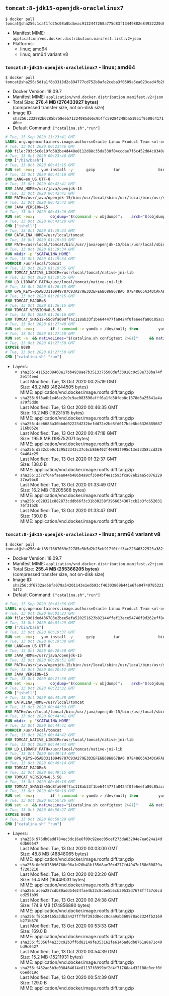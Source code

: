 ## `tomcat:8-jdk15-openjdk-oraclelinux7`

```console
$ docker pull tomcat@sha256:1caf1fd25c08a0bdbeac9132447268a775d83f13449882e84932220d61e19a1d
```

-	Manifest MIME: `application/vnd.docker.distribution.manifest.list.v2+json`
-	Platforms:
	-	linux; amd64
	-	linux; arm64 variant v8

### `tomcat:8-jdk15-openjdk-oraclelinux7` - linux; amd64

```console
$ docker pull tomcat@sha256:5d1a1f8b3318d2c894777cd752b8afe2ceba3f0509a5ea023cad4fb26797410c
```

-	Docker Version: 18.09.7
-	Manifest MIME: `application/vnd.docker.distribution.manifest.v2+json`
-	Total Size: **276.4 MB (276433927 bytes)**  
	(compressed transfer size, not on-disk size)
-	Image ID: `sha256:232982b6285b758e6b71224085d66c9bffc59284248ba51951f9500c417140ee`
-	Default Command: `["catalina.sh","run"]`

```dockerfile
# Tue, 15 Sep 2020 21:23:41 GMT
LABEL org.opencontainers.image.authors=Oracle Linux Product Team <ol-ovm-info_ww@oracle.com> org.opencontainers.image.url=https://github.com/oracle/container-images org.opencontainers.image.source=https://github.com/oracle/container-images/tree/dist-amd64/7-slim org.opencontainers.image.vendor=Oracle America, Inc org.opencontainers.image.title=Oracle Linux 7 (slim) org.opencontainers.image.description=Oracle Linux is an open-source       operating system available under the GNU General Public License (GPLv2) and       is suitable for both general purpose or Oracle workloads.
# Tue, 13 Oct 2020 00:23:46 GMT
ADD file:793c5c6e19fd582be4d448e8112d88c35da538f04ccdae7f6c452d84c8340aad in / 
# Tue, 13 Oct 2020 00:23:46 GMT
CMD ["/bin/bash"]
# Tue, 13 Oct 2020 00:41:15 GMT
RUN set -eux; 	yum install -y 		gzip 		tar 				binutils 		freetype fontconfig 	; 	rm -rf /var/cache/yum
# Tue, 13 Oct 2020 00:41:16 GMT
ENV LANG=en_US.UTF-8
# Tue, 13 Oct 2020 00:42:41 GMT
ENV JAVA_HOME=/usr/java/openjdk-15
# Tue, 13 Oct 2020 00:42:41 GMT
ENV PATH=/usr/java/openjdk-15/bin:/usr/local/sbin:/usr/local/bin:/usr/sbin:/usr/bin:/sbin:/bin
# Tue, 13 Oct 2020 00:42:42 GMT
ENV JAVA_VERSION=15
# Tue, 13 Oct 2020 00:43:20 GMT
RUN set -eux; 		objdump="$(command -v objdump)"; 	arch="$(objdump --file-headers "$objdump" | awk -F '[:,]+[[:space:]]+' '$1 == "architecture" { print $2 }')"; 	case "$arch" in 		arm64 | aarch64) 			downloadUrl=https://download.java.net/java/GA/jdk15/779bf45e88a44cbd9ea6621d33e33db1/36/GPL/openjdk-15_linux-aarch64_bin.tar.gz; 			downloadSha256=01e7e07dd8a67a65b32fdcaff75ba3f21cd9cfc749287e7c9b1c6037f96a3537; 			;; 		amd64 | i386:x86-64) 			downloadUrl=https://download.java.net/java/GA/jdk15/779bf45e88a44cbd9ea6621d33e33db1/36/GPL/openjdk-15_linux-x64_bin.tar.gz; 			downloadSha256=bb67cadee687d7b486583d03c9850342afea4593be4f436044d785fba9508fb7; 			;; 		*) echo >&2 "error: unsupported architecture: '$arch'"; exit 1 ;; 	esac; 		curl -fL -o openjdk.tgz "$downloadUrl"; 	echo "$downloadSha256 *openjdk.tgz" | sha256sum --strict --check -; 		mkdir -p "$JAVA_HOME"; 	tar --extract 		--file openjdk.tgz 		--directory "$JAVA_HOME" 		--strip-components 1 		--no-same-owner 	; 	rm openjdk.tgz; 		ln -sfT "$JAVA_HOME" /usr/java/default; 	ln -sfT "$JAVA_HOME" /usr/java/latest; 	for bin in "$JAVA_HOME/bin/"*; do 		base="$(basename "$bin")"; 		[ ! -e "/usr/bin/$base" ]; 		alternatives --install "/usr/bin/$base" "$base" "$bin" 20000; 	done; 		java -Xshare:dump; 		rm -rf "$JAVA_HOME/lib/security/cacerts"; 	ln -sT /etc/pki/ca-trust/extracted/java/cacerts "$JAVA_HOME/lib/security/cacerts"; 		fileEncoding="$(echo 'System.out.println(System.getProperty("file.encoding"))' | jshell -s -)"; [ "$fileEncoding" = 'UTF-8' ]; rm -rf ~/.java; 	javac --version; 	java --version
# Tue, 13 Oct 2020 00:43:20 GMT
CMD ["jshell"]
# Tue, 13 Oct 2020 01:19:33 GMT
ENV CATALINA_HOME=/usr/local/tomcat
# Tue, 13 Oct 2020 01:19:33 GMT
ENV PATH=/usr/local/tomcat/bin:/usr/java/openjdk-15/bin:/usr/local/sbin:/usr/local/bin:/usr/sbin:/usr/bin:/sbin:/bin
# Tue, 13 Oct 2020 01:19:34 GMT
RUN mkdir -p "$CATALINA_HOME"
# Tue, 13 Oct 2020 01:19:34 GMT
WORKDIR /usr/local/tomcat
# Tue, 13 Oct 2020 01:19:35 GMT
ENV TOMCAT_NATIVE_LIBDIR=/usr/local/tomcat/native-jni-lib
# Tue, 13 Oct 2020 01:19:35 GMT
ENV LD_LIBRARY_PATH=/usr/local/tomcat/native-jni-lib
# Tue, 13 Oct 2020 01:26:15 GMT
ENV GPG_KEYS=05AB33110949707C93A279E3D3EFE6B686867BA6 07E48665A34DCAFAE522E5E6266191C37C037D42 47309207D818FFD8DCD3F83F1931D684307A10A5 541FBE7D8F78B25E055DDEE13C370389288584E7 61B832AC2F1C5A90F0F9B00A1C506407564C17A3 713DA88BE50911535FE716F5208B0AB1D63011C7 79F7026C690BAA50B92CD8B66A3AD3F4F22C4FED 9BA44C2621385CB966EBA586F72C284D731FABEE A27677289986DB50844682F8ACB77FC2E86E29AC A9C5DF4D22E99998D9875A5110C01C5A2F6059E7 DCFD35E0BF8CA7344752DE8B6FB21E8933C60243 F3A04C595DB5B6A5F1ECA43E3B7BBB100D811BBE F7DA48BB64BCB84ECBA7EE6935CD23C10D498E23
# Tue, 13 Oct 2020 01:26:15 GMT
ENV TOMCAT_MAJOR=8
# Tue, 13 Oct 2020 01:26:15 GMT
ENV TOMCAT_VERSION=8.5.58
# Tue, 13 Oct 2020 01:26:16 GMT
ENV TOMCAT_SHA512=55d8fa698f7ac118ab33f1be644477fa8424f0fe6eefa80c85acd4e3cbce5f1704ce3cf897dfcd42c5c95cd2ff3b559e774fb5b7ac7279dd6b803a9a2dd8cc8f
# Tue, 13 Oct 2020 01:27:48 GMT
RUN set -eux; 		if ! command -v yumdb > /dev/null; then 		yum install -y yum-utils; 		yumdb set reason dep yum-utils; 	fi; 	if [ -f /etc/oracle-release ]; then 		yumdb set reason user filesystem; 	fi; 	_yum_install_temporary() { ( set -eu +x; 		local pkg todo=''; 		for pkg; do 			if ! rpm --query "$pkg" > /dev/null 2>&1; then 				todo="$todo $pkg"; 			fi; 		done; 		if [ -n "$todo" ]; then 			set -x; 			yum install -y $todo; 			yumdb set reason dep $todo; 		fi; 	) }; 	_yum_install_temporary gzip tar; 		ddist() { 		local f="$1"; shift; 		local distFile="$1"; shift; 		local mvnFile="${1:-}"; 		local success=; 		local distUrl=; 		for distUrl in 			"https://www.apache.org/dyn/closer.cgi?action=download&filename=$distFile" 			"https://www-us.apache.org/dist/$distFile" 			"https://www.apache.org/dist/$distFile" 			"https://archive.apache.org/dist/$distFile" 			${mvnFile:+"https://repo1.maven.org/maven2/org/apache/tomcat/tomcat/$mvnFile"} 		; do 			if curl -fL -o "$f" "$distUrl" && [ -s "$f" ]; then 				success=1; 				break; 			fi; 		done; 		[ -n "$success" ]; 	}; 		ddist 'tomcat.tar.gz' "tomcat/tomcat-$TOMCAT_MAJOR/v$TOMCAT_VERSION/bin/apache-tomcat-$TOMCAT_VERSION.tar.gz" "$TOMCAT_VERSION/tomcat-$TOMCAT_VERSION.tar.gz"; 	echo "$TOMCAT_SHA512 *tomcat.tar.gz" | sha512sum --strict --check -; 	ddist 'tomcat.tar.gz.asc' "tomcat/tomcat-$TOMCAT_MAJOR/v$TOMCAT_VERSION/bin/apache-tomcat-$TOMCAT_VERSION.tar.gz.asc" "$TOMCAT_VERSION/tomcat-$TOMCAT_VERSION.tar.gz.asc"; 	export GNUPGHOME="$(mktemp -d)"; 	for key in $GPG_KEYS; do 		gpg --batch --keyserver ha.pool.sks-keyservers.net --recv-keys "$key"; 	done; 	gpg --batch --verify tomcat.tar.gz.asc tomcat.tar.gz; 	tar -xf tomcat.tar.gz --strip-components=1; 	rm bin/*.bat; 	rm tomcat.tar.gz*; 	command -v gpgconf && gpgconf --kill all || :; 	rm -rf "$GNUPGHOME"; 		mv webapps webapps.dist; 	mkdir webapps; 		nativeBuildDir="$(mktemp -d)"; 	tar -xf bin/tomcat-native.tar.gz -C "$nativeBuildDir" --strip-components=1; 	_yum_install_temporary 		apr-devel 		gcc 		make 		openssl-devel 	; 	( 		export CATALINA_HOME="$PWD"; 		cd "$nativeBuildDir/native"; 		aprConfig="$(command -v apr-1-config)"; 		./configure 			--libdir="$TOMCAT_NATIVE_LIBDIR" 			--prefix="$CATALINA_HOME" 			--with-apr="$aprConfig" 			--with-java-home="$JAVA_HOME" 			--with-ssl=yes; 		make -j "$(nproc)"; 		make install; 	); 	rm -rf "$nativeBuildDir"; 	rm bin/tomcat-native.tar.gz; 		deps="$( 		find "$TOMCAT_NATIVE_LIBDIR" -type f -executable -exec ldd '{}' ';' 			| awk '/=>/ && $(NF-1) != "=>" { print $(NF-1) }' 			| sort -u 			| xargs -r rpm --query --whatprovides 			| sort -u 	)"; 	[ -z "$deps" ] || yumdb set reason user $deps; 		yum autoremove -y; 	yum clean all; 	rm -rf /var/cache/yum; 		find ./bin/ -name '*.sh' -exec sed -ri 's|^#!/bin/sh$|#!/usr/bin/env bash|' '{}' +; 		chmod -R +rX .; 	chmod 777 logs temp work
# Tue, 13 Oct 2020 01:27:50 GMT
RUN set -e 	&& nativeLines="$(catalina.sh configtest 2>&1)" 	&& nativeLines="$(echo "$nativeLines" | grep 'Apache Tomcat Native')" 	&& nativeLines="$(echo "$nativeLines" | sort -u)" 	&& if ! echo "$nativeLines" | grep -E 'INFO: Loaded( APR based)? Apache Tomcat Native library' >&2; then 		echo >&2 "$nativeLines"; 		exit 1; 	fi
# Tue, 13 Oct 2020 01:27:50 GMT
EXPOSE 8080
# Tue, 13 Oct 2020 01:27:50 GMT
CMD ["catalina.sh" "run"]
```

-	Layers:
	-	`sha256:41152c08460e17bb4938ae7b3513375500def33918c0c58e738ba74f2e1f4eed`  
		Last Modified: Tue, 13 Oct 2020 00:25:19 GMT  
		Size: 48.2 MB (48244505 bytes)  
		MIME: application/vnd.docker.image.rootfs.diff.tar.gzip
	-	`sha256:9f8adb1e46ec2e9c9ae083596afff6a1fd30fdb8c1878d8a25641a4aa79f5dd0`  
		Last Modified: Tue, 13 Oct 2020 00:46:35 GMT  
		Size: 16.2 MB (16231515 bytes)  
		MIME: application/vnd.docker.image.rootfs.diff.tar.gzip
	-	`sha256:4ce6683a30bbdd92223d232befdd72e2be8fd017bce8bc6326885687216b052e`  
		Last Modified: Tue, 13 Oct 2020 00:47:18 GMT  
		Size: 195.8 MB (195752071 bytes)  
		MIME: application/vnd.docker.image.rootfs.diff.tar.gzip
	-	`sha256:d532cbe0c139533343c37c6cb866402f40891f995d13e33358ccd22694464c25`  
		Last Modified: Tue, 13 Oct 2020 01:32:37 GMT  
		Size: 138.0 B  
		MIME: application/vnd.docker.image.rootfs.diff.tar.gzip
	-	`sha256:237cf046faea044b486b4a9cf3504bf4e1c593fca07eb2aa5c07622937ea9bc0`  
		Last Modified: Tue, 13 Oct 2020 01:33:49 GMT  
		Size: 16.2 MB (16205568 bytes)  
		MIME: application/vnd.docker.image.rootfs.diff.tar.gzip
	-	`sha256:c028321c882873cddb66f3c31b30258f3966634307ccb2b3fc65203176f31b2b`  
		Last Modified: Tue, 13 Oct 2020 01:33:47 GMT  
		Size: 130.0 B  
		MIME: application/vnd.docker.image.rootfs.diff.tar.gzip

### `tomcat:8-jdk15-openjdk-oraclelinux7` - linux; arm64 variant v8

```console
$ docker pull tomcat@sha256:4cf85f7667069e22785e5b5d2b25eb917f0fff34c22646322523a382f2db7e82
```

-	Docker Version: 18.09.7
-	Manifest MIME: `application/vnd.docker.distribution.manifest.v2+json`
-	Total Size: **255.4 MB (255366205 bytes)**  
	(compressed transfer size, not on-disk size)
-	Image ID: `sha256:df6732ae6bfa079a54201143e1edb93cf46303869b441e6fe047407852213472`
-	Default Command: `["catalina.sh","run"]`

```dockerfile
# Tue, 15 Sep 2020 20:41:36 GMT
LABEL org.opencontainers.image.authors=Oracle Linux Product Team <ol-ovm-info_ww@oracle.com> org.opencontainers.image.url=https://github.com/oracle/container-images org.opencontainers.image.source=https://github.com/oracle/container-images/tree/dist-arm64v8/7-slim org.opencontainers.image.vendor=Oracle America, Inc org.opencontainers.image.title=Oracle Linux 7 (slim) org.opencontainers.image.description=Oracle Linux is an open-source       operating system available under the GNU General Public License (GPLv2) and       is suitable for both general purpose or Oracle workloads.
# Tue, 13 Oct 2020 00:01:23 GMT
ADD file:3901ded436783e2bee5efa520251623b82144ffef13ece54748f9d262eff841f in / 
# Tue, 13 Oct 2020 00:01:29 GMT
CMD ["/bin/bash"]
# Tue, 13 Oct 2020 00:19:37 GMT
RUN set -eux; 	yum install -y 		gzip 		tar 				binutils 		freetype fontconfig 	; 	rm -rf /var/cache/yum
# Tue, 13 Oct 2020 00:19:38 GMT
ENV LANG=en_US.UTF-8
# Tue, 13 Oct 2020 00:20:50 GMT
ENV JAVA_HOME=/usr/java/openjdk-15
# Tue, 13 Oct 2020 00:20:51 GMT
ENV PATH=/usr/java/openjdk-15/bin:/usr/local/sbin:/usr/local/bin:/usr/sbin:/usr/bin:/sbin:/bin
# Tue, 13 Oct 2020 00:20:52 GMT
ENV JAVA_VERSION=15
# Tue, 13 Oct 2020 00:21:30 GMT
RUN set -eux; 		objdump="$(command -v objdump)"; 	arch="$(objdump --file-headers "$objdump" | awk -F '[:,]+[[:space:]]+' '$1 == "architecture" { print $2 }')"; 	case "$arch" in 		arm64 | aarch64) 			downloadUrl=https://download.java.net/java/GA/jdk15/779bf45e88a44cbd9ea6621d33e33db1/36/GPL/openjdk-15_linux-aarch64_bin.tar.gz; 			downloadSha256=01e7e07dd8a67a65b32fdcaff75ba3f21cd9cfc749287e7c9b1c6037f96a3537; 			;; 		amd64 | i386:x86-64) 			downloadUrl=https://download.java.net/java/GA/jdk15/779bf45e88a44cbd9ea6621d33e33db1/36/GPL/openjdk-15_linux-x64_bin.tar.gz; 			downloadSha256=bb67cadee687d7b486583d03c9850342afea4593be4f436044d785fba9508fb7; 			;; 		*) echo >&2 "error: unsupported architecture: '$arch'"; exit 1 ;; 	esac; 		curl -fL -o openjdk.tgz "$downloadUrl"; 	echo "$downloadSha256 *openjdk.tgz" | sha256sum --strict --check -; 		mkdir -p "$JAVA_HOME"; 	tar --extract 		--file openjdk.tgz 		--directory "$JAVA_HOME" 		--strip-components 1 		--no-same-owner 	; 	rm openjdk.tgz; 		ln -sfT "$JAVA_HOME" /usr/java/default; 	ln -sfT "$JAVA_HOME" /usr/java/latest; 	for bin in "$JAVA_HOME/bin/"*; do 		base="$(basename "$bin")"; 		[ ! -e "/usr/bin/$base" ]; 		alternatives --install "/usr/bin/$base" "$base" "$bin" 20000; 	done; 		java -Xshare:dump; 		rm -rf "$JAVA_HOME/lib/security/cacerts"; 	ln -sT /etc/pki/ca-trust/extracted/java/cacerts "$JAVA_HOME/lib/security/cacerts"; 		fileEncoding="$(echo 'System.out.println(System.getProperty("file.encoding"))' | jshell -s -)"; [ "$fileEncoding" = 'UTF-8' ]; rm -rf ~/.java; 	javac --version; 	java --version
# Tue, 13 Oct 2020 00:21:32 GMT
CMD ["jshell"]
# Tue, 13 Oct 2020 00:44:38 GMT
ENV CATALINA_HOME=/usr/local/tomcat
# Tue, 13 Oct 2020 00:44:39 GMT
ENV PATH=/usr/local/tomcat/bin:/usr/java/openjdk-15/bin:/usr/local/sbin:/usr/local/bin:/usr/sbin:/usr/bin:/sbin:/bin
# Tue, 13 Oct 2020 00:44:41 GMT
RUN mkdir -p "$CATALINA_HOME"
# Tue, 13 Oct 2020 00:44:41 GMT
WORKDIR /usr/local/tomcat
# Tue, 13 Oct 2020 00:44:42 GMT
ENV TOMCAT_NATIVE_LIBDIR=/usr/local/tomcat/native-jni-lib
# Tue, 13 Oct 2020 00:44:43 GMT
ENV LD_LIBRARY_PATH=/usr/local/tomcat/native-jni-lib
# Tue, 13 Oct 2020 00:49:14 GMT
ENV GPG_KEYS=05AB33110949707C93A279E3D3EFE6B686867BA6 07E48665A34DCAFAE522E5E6266191C37C037D42 47309207D818FFD8DCD3F83F1931D684307A10A5 541FBE7D8F78B25E055DDEE13C370389288584E7 61B832AC2F1C5A90F0F9B00A1C506407564C17A3 713DA88BE50911535FE716F5208B0AB1D63011C7 79F7026C690BAA50B92CD8B66A3AD3F4F22C4FED 9BA44C2621385CB966EBA586F72C284D731FABEE A27677289986DB50844682F8ACB77FC2E86E29AC A9C5DF4D22E99998D9875A5110C01C5A2F6059E7 DCFD35E0BF8CA7344752DE8B6FB21E8933C60243 F3A04C595DB5B6A5F1ECA43E3B7BBB100D811BBE F7DA48BB64BCB84ECBA7EE6935CD23C10D498E23
# Tue, 13 Oct 2020 00:49:14 GMT
ENV TOMCAT_MAJOR=8
# Tue, 13 Oct 2020 00:49:15 GMT
ENV TOMCAT_VERSION=8.5.58
# Tue, 13 Oct 2020 00:49:16 GMT
ENV TOMCAT_SHA512=55d8fa698f7ac118ab33f1be644477fa8424f0fe6eefa80c85acd4e3cbce5f1704ce3cf897dfcd42c5c95cd2ff3b559e774fb5b7ac7279dd6b803a9a2dd8cc8f
# Tue, 13 Oct 2020 00:50:18 GMT
RUN set -eux; 		if ! command -v yumdb > /dev/null; then 		yum install -y yum-utils; 		yumdb set reason dep yum-utils; 	fi; 	if [ -f /etc/oracle-release ]; then 		yumdb set reason user filesystem; 	fi; 	_yum_install_temporary() { ( set -eu +x; 		local pkg todo=''; 		for pkg; do 			if ! rpm --query "$pkg" > /dev/null 2>&1; then 				todo="$todo $pkg"; 			fi; 		done; 		if [ -n "$todo" ]; then 			set -x; 			yum install -y $todo; 			yumdb set reason dep $todo; 		fi; 	) }; 	_yum_install_temporary gzip tar; 		ddist() { 		local f="$1"; shift; 		local distFile="$1"; shift; 		local mvnFile="${1:-}"; 		local success=; 		local distUrl=; 		for distUrl in 			"https://www.apache.org/dyn/closer.cgi?action=download&filename=$distFile" 			"https://www-us.apache.org/dist/$distFile" 			"https://www.apache.org/dist/$distFile" 			"https://archive.apache.org/dist/$distFile" 			${mvnFile:+"https://repo1.maven.org/maven2/org/apache/tomcat/tomcat/$mvnFile"} 		; do 			if curl -fL -o "$f" "$distUrl" && [ -s "$f" ]; then 				success=1; 				break; 			fi; 		done; 		[ -n "$success" ]; 	}; 		ddist 'tomcat.tar.gz' "tomcat/tomcat-$TOMCAT_MAJOR/v$TOMCAT_VERSION/bin/apache-tomcat-$TOMCAT_VERSION.tar.gz" "$TOMCAT_VERSION/tomcat-$TOMCAT_VERSION.tar.gz"; 	echo "$TOMCAT_SHA512 *tomcat.tar.gz" | sha512sum --strict --check -; 	ddist 'tomcat.tar.gz.asc' "tomcat/tomcat-$TOMCAT_MAJOR/v$TOMCAT_VERSION/bin/apache-tomcat-$TOMCAT_VERSION.tar.gz.asc" "$TOMCAT_VERSION/tomcat-$TOMCAT_VERSION.tar.gz.asc"; 	export GNUPGHOME="$(mktemp -d)"; 	for key in $GPG_KEYS; do 		gpg --batch --keyserver ha.pool.sks-keyservers.net --recv-keys "$key"; 	done; 	gpg --batch --verify tomcat.tar.gz.asc tomcat.tar.gz; 	tar -xf tomcat.tar.gz --strip-components=1; 	rm bin/*.bat; 	rm tomcat.tar.gz*; 	command -v gpgconf && gpgconf --kill all || :; 	rm -rf "$GNUPGHOME"; 		mv webapps webapps.dist; 	mkdir webapps; 		nativeBuildDir="$(mktemp -d)"; 	tar -xf bin/tomcat-native.tar.gz -C "$nativeBuildDir" --strip-components=1; 	_yum_install_temporary 		apr-devel 		gcc 		make 		openssl-devel 	; 	( 		export CATALINA_HOME="$PWD"; 		cd "$nativeBuildDir/native"; 		aprConfig="$(command -v apr-1-config)"; 		./configure 			--libdir="$TOMCAT_NATIVE_LIBDIR" 			--prefix="$CATALINA_HOME" 			--with-apr="$aprConfig" 			--with-java-home="$JAVA_HOME" 			--with-ssl=yes; 		make -j "$(nproc)"; 		make install; 	); 	rm -rf "$nativeBuildDir"; 	rm bin/tomcat-native.tar.gz; 		deps="$( 		find "$TOMCAT_NATIVE_LIBDIR" -type f -executable -exec ldd '{}' ';' 			| awk '/=>/ && $(NF-1) != "=>" { print $(NF-1) }' 			| sort -u 			| xargs -r rpm --query --whatprovides 			| sort -u 	)"; 	[ -z "$deps" ] || yumdb set reason user $deps; 		yum autoremove -y; 	yum clean all; 	rm -rf /var/cache/yum; 		find ./bin/ -name '*.sh' -exec sed -ri 's|^#!/bin/sh$|#!/usr/bin/env bash|' '{}' +; 		chmod -R +rX .; 	chmod 777 logs temp work
# Tue, 13 Oct 2020 00:50:26 GMT
RUN set -e 	&& nativeLines="$(catalina.sh configtest 2>&1)" 	&& nativeLines="$(echo "$nativeLines" | grep 'Apache Tomcat Native')" 	&& nativeLines="$(echo "$nativeLines" | sort -u)" 	&& if ! echo "$nativeLines" | grep -E 'INFO: Loaded( APR based)? Apache Tomcat Native library' >&2; then 		echo >&2 "$nativeLines"; 		exit 1; 	fi
# Tue, 13 Oct 2020 00:50:27 GMT
EXPOSE 8080
# Tue, 13 Oct 2020 00:50:28 GMT
CMD ["catalina.sh" "run"]
```

-	Layers:
	-	`sha256:976db0add784ec3dc16e6f09c92eec05cef273da83204e7ea624a14d6db66547`  
		Last Modified: Tue, 13 Oct 2020 00:03:00 GMT  
		Size: 48.8 MB (48848065 bytes)  
		MIME: application/vnd.docker.image.rootfs.diff.tar.gzip
	-	`sha256:0d0f875096760c96a1d20b41bf35d8ae70cd277fd4947e158d30829af7203218`  
		Last Modified: Tue, 13 Oct 2020 00:23:20 GMT  
		Size: 16.4 MB (16449031 bytes)  
		MIME: application/vnd.docker.image.rootfs.diff.tar.gzip
	-	`sha256:acea287cdb80add54e24fae4b23c8cbe5b5cb39535d7678fff57c6cded251b99`  
		Last Modified: Tue, 13 Oct 2020 00:24:38 GMT  
		Size: 174.9 MB (174856880 bytes)  
		MIME: application/vnd.docker.image.rootfs.diff.tar.gzip
	-	`sha256:f8b184165a3db2a427fff9f393d0ecc0caa9ab360978ad2324fb2169b271b570`  
		Last Modified: Tue, 13 Oct 2020 00:53:33 GMT  
		Size: 169.0 B  
		MIME: application/vnd.docker.image.rootfs.diff.tar.gzip
	-	`sha256:f5356f4a233c92b3ff6d82149fe353162fe6146ad8db8761a8a71c40bd9c0427`  
		Last Modified: Tue, 13 Oct 2020 00:54:39 GMT  
		Size: 15.2 MB (15211931 bytes)  
		MIME: application/vnd.docker.image.rootfs.diff.tar.gzip
	-	`sha256:f462ad5b3e038464614e81137f8999bf2d4f71768a4d32188c0ecf0f66edd19c`  
		Last Modified: Tue, 13 Oct 2020 00:54:39 GMT  
		Size: 129.0 B  
		MIME: application/vnd.docker.image.rootfs.diff.tar.gzip
